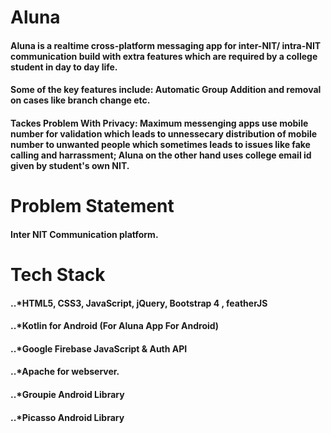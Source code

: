 # Aluna
#### Aluna is a realtime cross-platform messaging app for inter-NIT/ intra-NIT communication build with extra features which are required by a college student in day to day life.
#### Some of the key features include: Automatic Group Addition and removal on cases like branch change etc.
#### Tackes Problem With Privacy: Maximum messenging apps use mobile number for validation which leads to unnessecary distribution of mobile number to unwanted people which sometimes leads to issues like fake calling and harrassment; Aluna on the other hand uses college email id given by student's own NIT.

# Problem Statement
#### Inter NIT Communication platform.

# Tech Stack
#### ..*HTML5, CSS3, JavaScript, jQuery, Bootstrap 4 , featherJS
#### ..*Kotlin for Android (For Aluna App For Android)
#### ..*Google Firebase JavaScript & Auth API
#### ..*Apache for webserver. 
#### ..*Groupie Android Library
#### ..*Picasso Android Library


